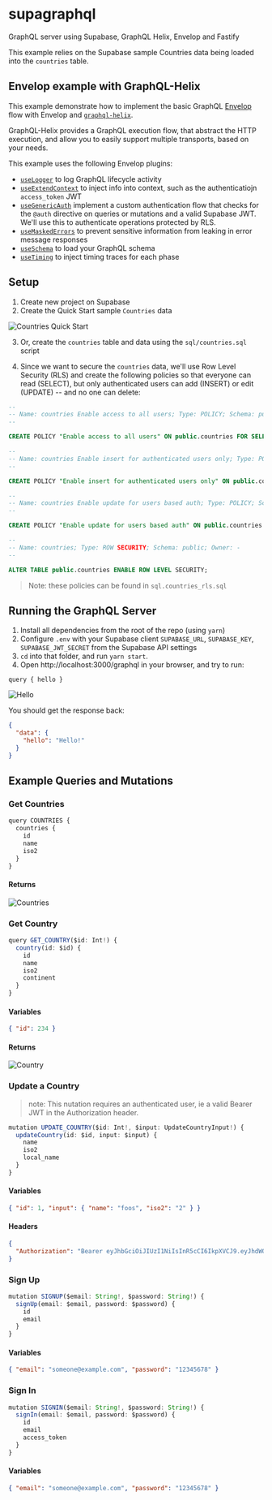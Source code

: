 # supagraphql

GraphQL server using Supabase, GraphQL Helix, Envelop and Fastify

This example relies on the Supabase sample Countries data being loaded into the `countries` table.

## Envelop example with GraphQL-Helix

This example demonstrate how to implement the basic GraphQL [Envelop](https://github.com/dotansimha/envelop) flow with Envelop and [`graphql-helix`](https://github.com/contrawork/graphql-helix).

GraphQL-Helix provides a GraphQL execution flow, that abstract the HTTP execution, and allow you to easily support multiple transports, based on your needs.

This example uses the following Envelop plugins:

- [`useLogger`](https://github.com/dotansimha/envelop/blob/main/packages/core/src/plugins/use-logger.ts) to log GraphQL lifecycle activity
- [`useExtendContext`](https://github.com/dotansimha/envelop/blob/main/packages/core/src/plugins/use-extend-context.ts) to inject info into context, such as the authenticatiojn `access_token` JWT
- [`useGenericAuth`](https://github.com/dotansimha/envelop/tree/main/packages/plugins/generic-auth) implement a custom authentication flow that checks for the `@auth` directive on queries or mutations and a valid Supabase JWT. We'll use this to authenticate operations protected by RLS.
- [`useMaskedErrors`](https://github.com/dotansimha/envelop/blob/main/packages/core/src/plugins/use-masked-errors.ts) to prevent sensitive information from leaking in error message responses
- [`useSchema`](https://github.com/dotansimha/envelop/blob/main/packages/core/src/plugins/use-schema.ts) to load your GraphQL schema
- [`useTiming`](https://github.com/dotansimha/envelop/blob/main/packages/core/src/plugins/use-timing.ts) to inject timing traces for each phase

## Setup

1. Create new project on Supabase
2. Create the Quick Start sample `Countries` data

![Countries Quick Start](https://github.com/dthyresson/supagraphql/blob/main/docs/screens/countries_quick_start.png 'Countries Quick Start')

3. Or, create the `countries` table and data using the `sql/countries.sql` script

4. Since we want to secure the `countries` data, we'll use Row Level Security (RLS) and create the following policies so that everyone can read (SELECT), but only authenticated users can add (INSERT) or edit (UPDATE) -- and no one can delete:

```sql
--
-- Name: countries Enable access to all users; Type: POLICY; Schema: public; Owner: -
--

CREATE POLICY "Enable access to all users" ON public.countries FOR SELECT USING (true);

--
-- Name: countries Enable insert for authenticated users only; Type: POLICY; Schema: public; Owner: -
--

CREATE POLICY "Enable insert for authenticated users only" ON public.countries FOR INSERT WITH CHECK ((auth.role() = 'authenticated'::text));

--
-- Name: countries Enable update for users based auth; Type: POLICY; Schema: public; Owner: -
--

CREATE POLICY "Enable update for users based auth" ON public.countries FOR UPDATE USING ((auth.role() = 'authenticated'::text)) WITH CHECK ((auth.role() = 'authenticated'::text));

--
-- Name: countries; Type: ROW SECURITY; Schema: public; Owner: -
--

ALTER TABLE public.countries ENABLE ROW LEVEL SECURITY;
```

> Note: these policies can be found in `sql.countries_rls.sql`

## Running the GraphQL Server

1. Install all dependencies from the root of the repo (using `yarn`)
2. Configure `.env` with your Supabase client `SUPABASE_URL`, `SUPABASE_KEY`, `SUPABASE_JWT_SECRET` from the Supabase API settings
3. `cd` into that folder, and run `yarn start`.
4. Open http://localhost:3000/graphql in your browser, and try to run:

`query { hello }`

![Hello](https://github.com/dthyresson/supagraphql/blob/main/docs/screens/query_hello.png 'Hello')

You should get the response back:

```json
{
  "data": {
    "hello": "Hello!"
  }
}
```

## Example Queries and Mutations

### Get Countries

```ts
query COUNTRIES {
  countries {
    id
    name
    iso2
  }
}
```

#### Returns

![Countries](https://github.com/dthyresson/supagraphql/blob/main/docs/screens/query_countries.png 'Countries')

### Get Country

```ts
query GET_COUNTRY($id: Int!) {
  country(id: $id) {
    id
    name
    iso2
    continent
  }
}
```

#### Variables

```json
{ "id": 234 }
```

#### Returns

![Country](https://github.com/dthyresson/supagraphql/blob/main/docs/screens/query_country.png 'Country')

### Update a Country

> note: This nutation requires an authenticated user, ie a valid Bearer JWT in the Authorization header.

```ts
mutation UPDATE_COUNTRY($id: Int!, $input: UpdateCountryInput!) {
  updateCountry(id: $id, input: $input) {
    name
    iso2
    local_name
  }
}
```

#### Variables

```json
{ "id": 1, "input": { "name": "foos", "iso2": "2" } }
```

#### Headers

```json
{
  "Authorization": "Bearer eyJhbGciOiJIUzI1NiIsInR5cCI6IkpXVCJ9.eyJhdWQiOiJhdXRoZW50aWNhdGVkIiwiZXhwIjoxNjM0MzQ0NTU1LCJzdWIiOiI0NWUyOWJiNS00NTA3LTQ0NTktOTFkNC03NDMxNDU0OGUzODkiLCJlbWFpbCI6ImR0aHlyZXNzb24rc2JnM0BnbWFpbC5jb20iLCJwaG9uZSI6IiIsImFwcF9tZXRhZGF0YSI6eyJwcm92aWRlciI6ImVtYWlsIn0sInVzZXJfbWV0YWRhdGEiOnt9LCJyb2xlIjoiYXV0aGVudGljYXRlZCJ9.f050nI-sCynXBQ3vSkacUFQsQgumClmFpM5PuKe6hek"
}
```

### Sign Up

```ts
mutation SIGNUP($email: String!, $password: String!) {
  signUp(email: $email, password: $password) {
    id
    email
  }
}
```

#### Variables

```json
{ "email": "someone@example.com", "password": "12345678" }
```

### Sign In

```ts
mutation SIGNIN($email: String!, $password: String!) {
  signIn(email: $email, password: $password) {
    id
    email
    access_token
  }
}
```

#### Variables

```json
{ "email": "someone@example.com", "password": "12345678" }
```
